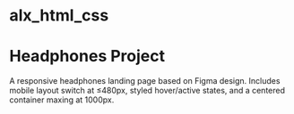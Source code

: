 # alx_html_css

# Headphones Project

A responsive headphones landing page based on Figma design. Includes mobile layout switch at ≤480px, styled hover/active states, and a centered container maxing at 1000px.
